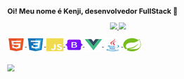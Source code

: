 ### Oi! Meu nome é Kenji, desenvolvedor FullStack 🐬

<div align="center">
  <a href="https://github.com/AdrianoKenji">
  <img height="180em" src="https://github-readme-stats.vercel.app/api?username=AdrianoKenji&show_icons=true&theme=tokyonight&include_all_commits=true&count_private=true"/>
  <img height="180em" src="https://github-readme-stats.vercel.app/api/top-langs/?username=AdrianoKenji&layout=compact&langs_count=7&theme=tokyonight"/>
</div>
<div style="display: inline_block"><br>
  <img align="center" alt="HTML" height="30" width="40" src="https://raw.githubusercontent.com/devicons/devicon/master/icons/html5/html5-original.svg">
  <img align="center" alt="CSS" height="30" width="40" src="https://raw.githubusercontent.com/devicons/devicon/master/icons/css3/css3-original.svg">  
  <img align="center" alt="Js" height="30" width="40" src="https://raw.githubusercontent.com/devicons/devicon/master/icons/javascript/javascript-plain.svg">  
  <img align="center" alt="bootstrp" height="30" width="40" src="https://github.com/devicons/devicon/blob/master/icons/bootstrap/bootstrap-original.svg">
  <img align="center" alt="vue" height="30" width="40" src="https://github.com/devicons/devicon/blob/master/icons/vuejs/vuejs-original.svg">
  <img align="center" alt="java" height="30" width="40" src="https://github.com/devicons/devicon/blob/master/icons/java/java-original.svg">
  <img align="center" alt="java" height="30" width="40" src="https://github.com/devicons/devicon/blob/master/icons/spring/spring-original.svg">
</div>
  
  ##
 
<div> 
  <a href="https://www.linkedin.com/in/adrianokenji-45875016a" target="_blank"><img src="https://img.shields.io/badge/-LinkedIn-%230077B5?style=for-the-badge&logo=linkedin&logoColor=white" target="_blank"></a> 
</div>
